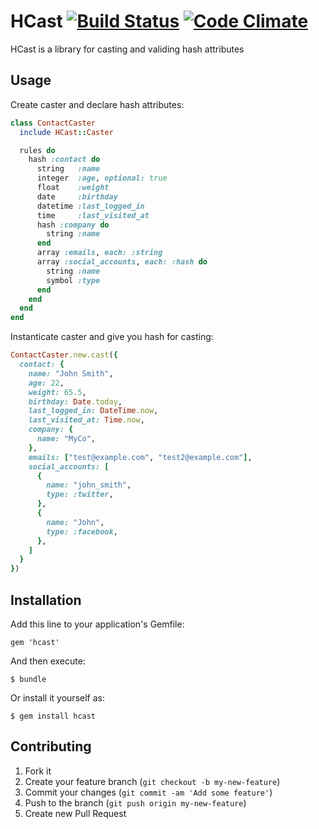 # HCast [![Build Status](https://travis-ci.org/AlbertGazizov/hcast.png)](https://travis-ci.org/AlbertGazizov/hcast) [![Code Climate](https://codeclimate.com/github/AlbertGazizov/hcast.png)](https://codeclimate.com/github/AlbertGazizov/hcast)



HCast is a library for casting and validing hash attributes

## Usage


Create caster and declare hash attributes:
```ruby
class ContactCaster
  include HCast::Caster

  rules do
    hash :contact do
      string   :name
      integer  :age, optional: true
      float    :weight
      date     :birthday
      datetime :last_logged_in
      time     :last_visited_at
      hash :company do
        string :name
      end
      array :emails, each: :string
      array :social_accounts, each: :hash do
        string :name
        symbol :type
      end
    end
  end
end
```

Instanticate caster and give you hash for casting:
```ruby
ContactCaster.new.cast({
  contact: {
    name: "John Smith",
    age: 22,
    weight: 65.5,
    birthday: Date.today,
    last_logged_in: DateTime.now,
    last_visited_at: Time.now,
    company: {
      name: "MyCo",
    },
    emails: ["test@example.com", "test2@example.com"],
    social_accounts: [
      {
        name: "john_smith",
        type: :twitter,
      },
      {
        name: "John",
        type: :facebook,
      },
    ]
  }
})

```

## Installation

Add this line to your application's Gemfile:

    gem 'hcast'

And then execute:

    $ bundle

Or install it yourself as:

    $ gem install hcast

## Contributing

1. Fork it
2. Create your feature branch (`git checkout -b my-new-feature`)
3. Commit your changes (`git commit -am 'Add some feature'`)
4. Push to the branch (`git push origin my-new-feature`)
5. Create new Pull Request
